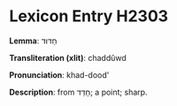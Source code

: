 # Lexicon Entry H2303

**Lemma**: חַדּוּד

**Transliteration (xlit)**: chaddûwd

**Pronunciation**: khad-dood'

**Description**:
from חָדַד; a point; sharp.
